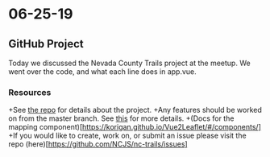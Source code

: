 # 06-25-19

## GitHub Project

Today we discussed the Nevada County Trails project at the meetup. We went over the code, and what each line does in app.vue.

### Resources

+See [the repo](https://github.com/NCJS/nc-trails) for details about the project.
+Any features should be worked on from the master branch. See [this](https://help.github.com/en/articles/about-pull-requests#about-pull-requests) for more details.
+(Docs for the mapping component)[https://korigan.github.io/Vue2Leaflet/#/components/]
+If you would like to create, work on, or submit an issue please visit the repo (here)[https://github.com/NCJS/nc-trails/issues]

